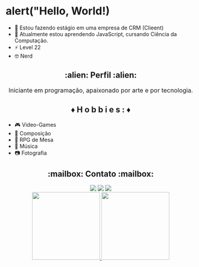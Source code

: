 <div>
  <h1><strong>alert("Hello, World!)</strong></h1>
</div>

- 🔭 Estou fazendo estágio em uma empresa de CRM (Clieent)
- 🌱 Atualmente estou aprendendo JavaScript, cursando Ciência da Computação.
- ⚡ Level 22
- 🤓 Nerd

<div align="center">
    <h2>:alien: Perfil :alien:</h2>
    <p style="font-size: 16px;">
    Iniciante em programação, apaixonado por arte e por tecnologia.
    </p>
</div>

<div align="center">
  <h2>♦ H o b b i e s : ♦</h2>
</div>


- 🎮 Video-Games
- 📄 Composição
- 🎲 RPG de Mesa
- 🎸 Música
- 📷 Fotografia

<div align="center">
    <h2>:mailbox: Contato :mailbox:</h2>
</div>

<div align="center"> 
  <a href="https://instagram.com/theus_reis035" target="_blank"><img src="https://img.shields.io/badge/-Instagram-%23E4405F?style=for-the-badge&logo=instagram&logoColor=white" target="_blank"></a>
  <a href = "mailto:matheuzinho.r.f@gmail.com"><img src="https://img.shields.io/badge/-Gmail-%23333?style=for-the-badge&logo=gmail&logoColor=white" target="_blank"></a>
  <a href="https://www.linkedin.com/in/matheus-dos-reis-fonseca-043768250" target="_blank"><img src="https://img.shields.io/badge/-LinkedIn-%230077B5?style=for-the-badge&logo=linkedin&logoColor=white" target="_blank"></a>


<div align="center">
  <a href="https://github.com/zeTheu">
  <img height="180em" src="https://github-readme-stats.vercel.app/api?username=zeTheu&show_icons=true&theme=github_dark&include_all_commits=true&count_private=true"/>
  <img height="180em" src="https://github-readme-stats.vercel.app/api/top-langs/?username=zeTheu&layout=compact&langs_count=7&theme=github_dark"/>
</div>
